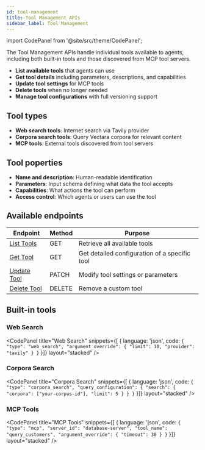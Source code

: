 ```yaml
---
id: tool-management
title: Tool Management APIs
sidebar_label: Tool Management
---
```


import CodePanel from '@site/src/theme/CodePanel';

The Tool Management APIs handle individual tools available to agents, including both built-in tools and those discovered from MCP tool servers.

- **List available tools** that agents can use
- **Get tool details** including parameters, descriptions, and capabilities
- **Update tool settings** for MCP tools
- **Delete tools** when no longer needed
- **Manage tool configurations** with full versioning support

## Tool types
- **Web search tools**: Internet search via Tavily provider
- **Corpora search tools**: Query Vectara corpora for relevant content  
- **MCP tools**: External tools discovered from tool servers

## Tool poperties
- **Name and description**: Human-readable identification
- **Parameters**: Input schema defining what data the tool accepts
- **Capabilities**: What actions the tool can perform
- **Access control**: Which agents or users can use the tool

## Available endpoints

| Endpoint | Method | Purpose |
|----------|--------|---------|
| [List Tools](/docs/api-reference/agent-apis/tool/list-tools) | GET | Retrieve all available tools |
| [Get Tool](/docs/api-reference/agent-apis/tool/get-tool) | GET | Get detailed configuration of a specific tool |
| [Update Tool](/docs/api-reference/agent-apis/tool/update-tool) | PATCH | Modify tool settings or parameters |
| [Delete Tool](/docs/api-reference/agent-apis/tool/delete-tool) | DELETE | Remove a custom tool |

## Built-in tools

### Web Search

<CodePanel
title="Web Search"
  snippets={[
    {
      language: 'json',
      code: `{
   "type": "web_search",
   "argument_override": {
     "limit": 10,
     "provider": "tavily"
   }
}`
    }]}
  layout="stacked"
/>

### Corpora Search

<CodePanel
title="Corpora Search"
  snippets={[
    {
      language: 'json',
      code: `{
   "type": "corpora_search",
   "query_configuration": {
     "search": {
       "corpora": ["your-corpus-id"],
       "limit": 5
     }
   }
}`
    }]}
  layout="stacked"
/>

### MCP Tools

<CodePanel
title="MCP Tools"
  snippets={[
    {
      language: 'json',
      code: `{
   "type": "mcp",
   "server_id": "database-server",
   "tool_name": "query_customers",
   "argument_override": {
     "timeout": 30
   }
}`
    }]}
  layout="stacked"
/>
